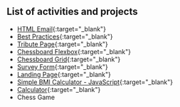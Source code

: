 ## List of activities and projects

- [HTML Email](/html-email/index.html){:target="_blank"}
- [Best Practices](/best-practice-page/index.html){:target="_blank"}
- [Tribute Page](/tribute-page-project/index.html){:target="_blank"}
- [Chessboard Flexbox](/chessboard-flexbox/index.html){:target="_blank"}
- [Chessboard Grid](/chessboard-grid/){:target="_blank"}
- [Survey Form](/survey-form/index.html){:target="_blank"}
- [Landing Page](/landing-page/index.html){:target="_blank"}
- [Simple BMI Calculator - JavaScript](https://codepen.io/leocsdev/pen/OJRmNEo){:target="_blank"}
- [Calculator](/calculator/index.html){:target="_blank"}
- Chess Game

<!---  
## Welcome to my GitHub Pages

You can use the [editor on GitHub](https://github.com/leocsdev/batch5-activities/edit/main/README.md) to maintain and preview the content for your website in Markdown files.

Whenever you commit to this repository, GitHub Pages will run [Jekyll](https://jekyllrb.com/) to rebuild the pages in your site, from the content in your Markdown files.

### Markdown

Markdown is a lightweight and easy-to-use syntax for styling your writing. It includes conventions for

```markdown
Syntax highlighted code block

# Header 1
## Header 2
### Header 3

- Bulleted
- List

1. Numbered
2. List

**Bold** and _Italic_ and `Code` text

[Link](url) and ![Image](src)
```

For more details see [GitHub Flavored Markdown](https://guides.github.com/features/mastering-markdown/).

### Jekyll Themes

Your Pages site will use the layout and styles from the Jekyll theme you have selected in your [repository settings](https://github.com/leocsdev/batch5-activities/settings). The name of this theme is saved in the Jekyll `_config.yml` configuration file.

### Support or Contact

Having trouble with Pages? Check out our [documentation](https://docs.github.com/categories/github-pages-basics/) or [contact support](https://github.com/contact) and we’ll help you sort it out.
-->